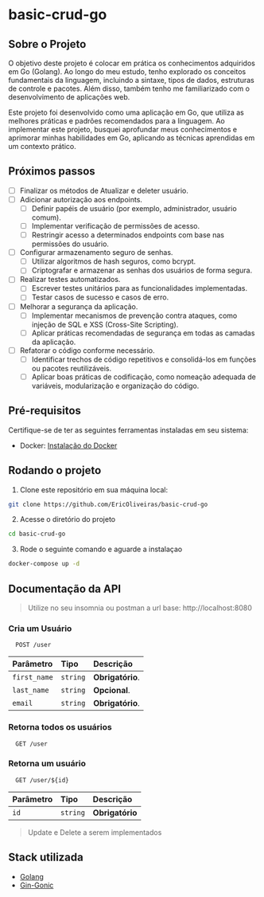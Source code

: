 # basic-crud-go
## Sobre o Projeto

O objetivo deste projeto é colocar em prática os conhecimentos adquiridos em Go (Golang). Ao longo do meu estudo, tenho explorado os conceitos fundamentais da linguagem, incluindo a sintaxe, tipos de dados, estruturas de controle e pacotes. Além disso, também tenho me familiarizado com o desenvolvimento de aplicações web.

Este projeto foi desenvolvido como uma aplicação em Go, que utiliza as melhores práticas e padrões recomendados para a linguagem. Ao implementar este projeto, busquei aprofundar meus conhecimentos e aprimorar minhas habilidades em Go, aplicando as técnicas aprendidas em um contexto prático.

## Próximos passos
- [ ] Finalizar os métodos de Atualizar e deleter usuário.
- [ ] Adicionar autorização aos endpoints.
  - [ ] Definir papéis de usuário (por exemplo, administrador, usuário comum).
  - [ ] Implementar verificação de permissões de acesso.
  - [ ] Restringir acesso a determinados endpoints com base nas permissões do usuário.
- [ ] Configurar armazenamento seguro de senhas.
  - [ ] Utilizar algoritmos de hash seguros, como bcrypt.
  - [ ] Criptografar e armazenar as senhas dos usuários de forma segura.
- [ ] Realizar testes automatizados.
  - [ ] Escrever testes unitários para as funcionalidades implementadas.
  - [ ] Testar casos de sucesso e casos de erro.
- [ ] Melhorar a segurança da aplicação.
  - [ ] Implementar mecanismos de prevenção contra ataques, como injeção de SQL e XSS (Cross-Site Scripting).
  - [ ] Aplicar práticas recomendadas de segurança em todas as camadas da aplicação.
- [ ] Refatorar o código conforme necessário.
  - [ ] Identificar trechos de código repetitivos e consolidá-los em funções ou pacotes reutilizáveis.
  - [ ] Aplicar boas práticas de codificação, como nomeação adequada de variáveis, modularização e organização do código.

## Pré-requisitos

Certifique-se de ter as seguintes ferramentas instaladas em seu sistema:

- Docker: [Instalação do Docker](https://docs.docker.com/get-docker/)

## Rodando o projeto

1. Clone este repositório em sua máquina local:

```bash
git clone https://github.com/EricOliveiras/basic-crud-go
```
2. Acesse o diretório do projeto
```bash
cd basic-crud-go  
```
3. Rode o seguinte comando e aguarde a instalaçao
```bash
docker-compose up -d
```
## Documentação da API

>Utilize no seu insomnia ou postman a url base: http://localhost:8080

### Cria um Usuário

```http
  POST /user
```

| Parâmetro   | Tipo       | Descrição                           |
| :---------- | :--------- | :---------------------------------- |
| `first_name` | `string` | **Obrigatório**.|
| `last_name` | `string` | **Opcional**.|
| `email` | `string` | **Obrigatório**.|

### Retorna todos os usuários

```http
  GET /user
```

### Retorna um usuário

```http
  GET /user/${id}
```

| Parâmetro   | Tipo       | Descrição                                   |
| :---------- | :--------- | :------------------------------------------ |
| `id`      | `string` | **Obrigatório**|


>Update e Delete a serem implementados
## Stack utilizada

- [Golang](https://go.dev/)
- [Gin-Gonic](https://gin-gonic.com/)